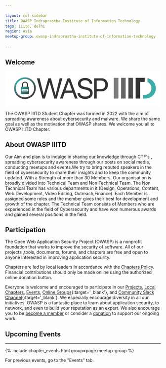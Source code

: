 ```yaml
---

layout: col-sidebar
title: OWASP Indraprastha Institute of Information Technology
tags: iiitd, delhi
region: Asia
meetup-group: owasp-indraprastha-institute-of-information-technology

---
```


<div style='color:red;'>


</div>

## Welcome

<img src="assets/images/OWASP_logo.png">

The OWASP IIITD Student Chapter was formed in 2022 with the aim of spreading awareness about cybersecurity and malware. We share the same goal as well as the motivation that OWASP shares. We welcome you all to OWASP IIITD Chapter.

## About OWASP IIITD
Our Aim and plan is to indulge in sharing our knowledge through CTF's , spreading cybersecurity awareness through our posts on social media, conducting meetups and events.We try to bring reputed speakers in the field of cybersecurity to share their insights and to keep the community updated.
With a Strength of more than 30 Members, Our organisation is broadly divided into Technical Team and Non Technical Team. The Non Technical Team has various departments in it (Design, Operations, Content, Web Development, Video Editing, Outreach,Finance). Each Member is assigned some roles and the member gives their best for development and growth of the chapter. The Technical Team consists of Members who are experienced in the field of Cybersecurity and have won numerous awards and gained several positions in the field.


## Participation
The Open Web Application Security Project (OWASP) is a nonprofit foundation that works to improve the security of software. All of our projects ,tools, documents, forums, and chapters are free and open to anyone interested in improving application security. 

Chapters are led by local leaders in accordance with the [Chapters Policy](/www-policy/operational/chapters). Financial contributions should only be made online using the authorized online donation button. 

Everyone is welcome and encouraged to participate in our [Projects](/projects/), [Local Chapters](/chapters/), [Events](/events/), [Online Groups](https://groups.google.com/a/owasp.com/){:target='_blank'}, and [Community Slack Channel](https://owasp.slack.com/){:target='_blank'}. We especially encourage diversity in all our initiatives. OWASP is a fantastic place to learn about application security, to network, and even to build your reputation as an expert. We also encourage you to be [become a member](/membership/) or consider a [donation](/donate/) to support our ongoing work.
 
## Upcoming Events <!-- You should keep this section as it will populate your meetup events -->
---------------------
{% include chapter_events.html group=page.meetup-group %}

For previous events, go to the "Events" tab.




